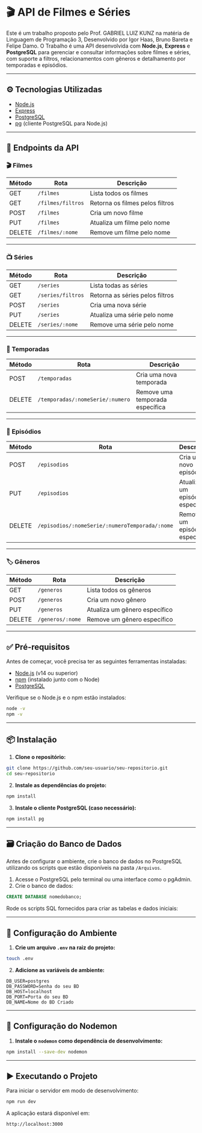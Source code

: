 # 🎬 API de Filmes e Séries

Este é um trabalho proposto pelo Prof. GABRIEL LUIZ KUNZ na matéria de Linguagem de Programação 3, Desenvolvido por Igor Haas, Bruno Bareta e Felipe Damo. O Trabalho é uma API desenvolvida com **Node.js**, **Express** e **PostgreSQL** para gerenciar e consultar informações sobre filmes e séries, com suporte a filtros, relacionamentos com gêneros e detalhamento por temporadas e episódios.

---

## ⚙️ Tecnologias Utilizadas

- [Node.js](https://nodejs.org/)
- [Express](https://expressjs.com/)
- [PostgreSQL](https://www.postgresql.org/)
- [pg](https://node-postgres.com/) (cliente PostgreSQL para Node.js)



---

## 📌 Endpoints da API

### 🎬 Filmes

| Método | Rota              | Descrição                             |
| ------ | ---------------   | ------------------------------------- |
| GET    | `/filmes`         | Lista todos os filmes                 |
| GET    | `/filmes/filtros` | Retorna os filmes pelos filtros       |
| POST   | `/filmes`         | Cria um novo filme                    |
| PUT    | `/filmes`         | Atualiza um filme pelo nome           |
| DELETE | `/filmes/:nome`   | Remove um filme pelo nome             |

---

### 📺 Séries

| Método | Rota              | Descrição                              |
| ------ | ---------------   | -------------------------------------- |
| GET    | `/series`         | Lista todas as séries                  |
| GET    | `/series/filtros` | Retorna as séries pelos filtros        |
| POST   | `/series`         | Cria uma nova série                    |
| PUT    | `/series`         | Atualiza uma série pelo nome           |
| DELETE | `/series/:nome`   | Remove uma série pelo nome             |

---

### 📅 Temporadas

| Método | Rota                             | Descrição                         |
| ------ | -------------------------------- | --------------------------------- |
| POST   | `/temporadas`                    | Cria uma nova temporada           |
| DELETE | `/temporadas/:nomeSerie/:numero` | Remove uma temporada específica   |

---

### 📼 Episódios

| Método | Rota                                           | Descrição                       |
| ------ | ---------------------------------------------- | ------------------------------- |
| POST   | `/episodios`                                   | Cria um novo episódio           |
| PUT    | `/episodios`                                   | Atualiza um episódio específico |
| DELETE | `/episodios/:nomeSerie/:numeroTemporada/:nome` | Remove um episódio específico   |

---

### 🏷️ Gêneros

| Método | Rota             | Descrição                     |
| ------ | ---------------- | ----------------------------- |
| GET    | `/generos`       | Lista todos os gêneros        |
| POST   | `/generos`       | Cria um novo gênero           |
| PUT    | `/generos`       | Atualiza um gênero específico |
| DELETE | `/generos/:nome` | Remove um gênero específico   |

---

## ✅ Pré-requisitos

Antes de começar, você precisa ter as seguintes ferramentas instaladas:

* [Node.js](https://nodejs.org/) (v14 ou superior)
* [npm](https://www.npmjs.com/) (instalado junto com o Node)
* [PostgreSQL](https://www.postgresql.org/)

Verifique se o Node.js e o npm estão instalados:

```bash
node -v
npm -v
```

---

## 📦 Instalação

1. **Clone o repositório:**

```bash
git clone https://github.com/seu-usuario/seu-repositorio.git
cd seu-repositorio
```

2. **Instale as dependências do projeto:**

```bash
npm install
```

3. **Instale o cliente PostgreSQL (caso necessário):**

```bash
npm install pg
```

---

## 🗃️ Criação do Banco de Dados

Antes de configurar o ambiente, crie o banco de dados no PostgreSQL utilizando os scripts que estão disponíveis na pasta `/Arquivos`.

1. Acesse o PostgreSQL pelo terminal ou uma interface como o pgAdmin.
2. Crie o banco de dados:

```sql
CREATE DATABASE nomedobanco;
```
Rode os scripts SQL fornecidos para criar as tabelas e dados iniciais:

---

## 🔐 Configuração do Ambiente

1. **Crie um arquivo `.env` na raiz do projeto:**

```bash
touch .env
```

2. **Adicione as variáveis de ambiente:**

```env
DB_USER=postgres
DB_PASSWORD=Senha do seu BD
DB_HOST=localhost
DB_PORT=Porta do seu BD
DB_NAME=Nome do BD Criado
```

---

## 🔁 Configuração do Nodemon

1. **Instale o `nodemon` como dependência de desenvolvimento:**

```bash
npm install --save-dev nodemon
```

---

## ▶️ Executando o Projeto

Para iniciar o servidor em modo de desenvolvimento:

```bash
npm run dev
```

A aplicação estará disponível em:

```
http://localhost:3000
```